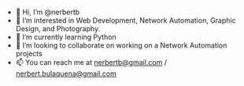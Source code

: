 - 👋 Hi, I’m @nerbertb
- 👀 I’m interested in Web Development, Network Automation, Graphic Design, and Photography.
- 🌱 I’m currently learning Python
- 💞️ I’m looking to collaborate on working on a Network Automation projects
- 📫 You can reach me at nerbertb@gmail.com / nerbert.bulaquena@gmail.com

<!---
nerbertb/nerbertb is a ✨ special ✨ repository because its `README.md` (this file) appears on your GitHub profile.
You can click the Preview link to take a look at your changes.
--->
